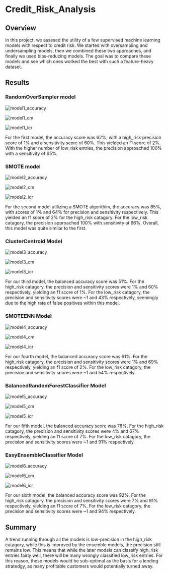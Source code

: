 # Credit_Risk_Analysis

## Overview
In this project, we assesed the utility of a few supervised machine learning models with respect to credit risk. We started with oversampling and undersampling models, then we combined these two approaches, and finally we used bias-reducing models. The goal was to compare these models and see which ones worked the best with such a feature-heavy dataset.

## Results

### RandomOverSampler model

![model1_accuracy](https://user-images.githubusercontent.com/95315957/165871789-d9091a85-dd84-4ee6-9b1e-f2975902edbe.PNG)

![model1_cm](https://user-images.githubusercontent.com/95315957/165871798-0970f9f6-7751-4059-bad5-e8e63b41707a.PNG)

![model1_icr](https://user-images.githubusercontent.com/95315957/165871815-8d7de1d9-69ad-4eb8-924f-dbb387ad63a2.PNG)

For the first model, the accuracy score was 62%, with a high_risk precision score of 1% and a sensitivity score of 60%. This yielded an f1 score of 2%. With the higher number of low_risk entries, the precision approached 100% with a sensitivity of 65%.

### SMOTE model

![model2_accuracy](https://user-images.githubusercontent.com/95315957/166972661-c346aca0-a69e-4d1c-9e7c-d95c09a8f6a9.PNG)

![model2_cm](https://user-images.githubusercontent.com/95315957/166972690-ac024d83-898d-460a-ba92-9dbfa09f961d.PNG)

![model2_icr](https://user-images.githubusercontent.com/95315957/166972716-06835f91-7ae0-41eb-9253-3e5c8dad3658.PNG)

For the second model utilizing a SMOTE algorithim, the accuracy was 65%, with scores of 1%  and 64% for precision and sensitivity respectively. This yielded an f1 score of 2% for the high_risk catagory. For the low_risk catagory, the precision approached 100% with sensitivity at 66%. Overall, this model was quite similar to the first.

### ClusterCentroid Model

![model3_accuracy](https://user-images.githubusercontent.com/95315957/166973680-896d5e56-2133-4182-99f6-d0c5af6afcf6.PNG)

![model3_cm](https://user-images.githubusercontent.com/95315957/166973710-b292226c-d14a-473c-be60-06d4980175d5.PNG)

![model3_icr](https://user-images.githubusercontent.com/95315957/166973725-4dd2aa0d-7348-44b1-9c60-2fb14069bc51.PNG)

For our third model, the balanced accuracy score was 51%. For the high_risk catagory, the precision and sensitivity scores were 1% and 60% respectively, yielding an f1 score of 1%. 
For the low_risk catagory, the precision and sensitivity scores were ~1 and 43% respectively, seemingly due to the high rate of false positives within this model. 

### SMOTEENN Model

![model4_accuracy](https://user-images.githubusercontent.com/95315957/166974966-3f005524-963b-45c2-b11e-7803c6a49cbe.PNG)

![model4_cm](https://user-images.githubusercontent.com/95315957/166974991-33ce677a-32eb-4654-98c3-e30f4fef1e28.PNG)

![model4_icr](https://user-images.githubusercontent.com/95315957/166975011-eabf18f7-6660-4d61-9a3a-222c5a5f004a.PNG)

For our fourth model, the balanced accuracy score was 61%. For the high_risk catagory, the precision and sensitivity scores were 1% and 69% respectively, yielding an f1 score of 2%. 
For the low_risk catagory, the precision and sensitivity scores were ~1 and 54% respectively.

### BalancedRandomForestClassifier Model

![model5_accuracy](https://user-images.githubusercontent.com/95315957/166975650-8f95c5c2-efbd-4f80-a7c4-b3481c6f8f60.PNG)

![model5_cm](https://user-images.githubusercontent.com/95315957/166975669-2cd2c3c8-5930-4c1f-9177-7563c04f0e3b.PNG)

![model5_icr](https://user-images.githubusercontent.com/95315957/166975673-6d7f98c3-0bc0-44de-b775-b2def5a41fbc.PNG)

For our fifth model, the balanced accuracy score was 78%. For the high_risk catagory, the precision and sensitivity scores were 4% and 67% respectively, yielding an f1 score of 7%.
For the low_risk catagory, the precision and sensitivity scores were ~1 and 91% respectively.

### EasyEnsembleClassifier Model

![model6_accuracy](https://user-images.githubusercontent.com/95315957/166976231-81e95949-d358-451f-83bc-43fa8e6ff608.PNG)

![model6_cm](https://user-images.githubusercontent.com/95315957/166976241-89715e82-15e8-499a-8a6e-d6423aa9ec4c.PNG)

![model6_icr](https://user-images.githubusercontent.com/95315957/166976260-c0ace1ba-dcb0-48a7-a71a-98b98e4df899.PNG)

For our sixth model, the balanced accuracy score was 92%. For the high_risk catagory, the precision and sensitivity scores were 7% and 91% respectively, yielding an f1 score of 7%.
For the low_risk catagory, the precision and sensitivity scores were ~1 and 94% respectively.

## Summary
A trend running through all the models is low-precision in the high_risk catagory, while this is improved by the ensemble models, the precision still remains low. This means that while the later models can classify high_risk entries fairly well, there will be many wrongly classified low_risk entries. For this reason, these models would be sub-optimal as the basis for a lending stratedgy, as many profitable customers would potentially turned away. 
